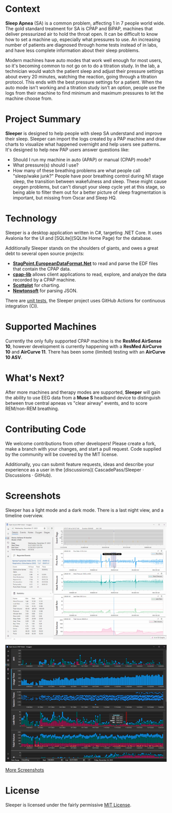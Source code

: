 # Context

**Sleep Apnea** (SA) is a common problem, affecting 1 in 7 people world wide.  The gold standard treatment for SA is CPAP and BiPAP, machines that deliver pressurized air to hold the throat open.  It can be difficult to know how to set a machine up, especially what pressures to use.  An increasing number of patients are diagnosed through home tests instead of in labs, and have less complete information about their sleep problems.

Modern machines have auto modes that work well enough for most users, so it's becoming common to not go on to do a titration study.  In the lab, a technician would watch the patient sleep and adjust their pressure settings about every 20 minutes, watching the reaction, going through a titration protocol.  This ends with the best pressure settings for a patient.  When the auto mode isn't working and a titration study isn't an option, people use the logs from their machine to find minimum and maximum pressures to let the machine choose from.

# Project Summary

**Sleeper** is designed to help people with sleep SA understand and improve their sleep.  Sleeper can import the logs created by a PAP machine and draw charts to visualize what happened overnight and help users see patterns.  It's designed to help new PAP users answer questions like:

* Should I run my machine in auto (APAP) or manual (CPAP) mode?
* What pressure(s) should I use?
* How many of these breathing problems are what people call "sleep/wake junk?"  People have poor breathing control during N1 stage sleep, the transition between wakefulness and sleep.  These might cause oxygen problems, but can't disrupt your sleep cycle yet at this stage, so being able to filter them out for a better picture of sleep fragmentation is important, but missing from Oscar and Sleep HQ.

# Technology

Sleeper is a desktop application written in C#, targeting .NET Core.  It uses Avalonia for the UI and [SQLite](SQLite Home Page) for the database.

Additionally Sleeper stands on the shoulders of giants, and owes a great debt to several open source projects:

* **[StagPoint.EuropeanDataFormat.Net](https://github.com/StagPoint/StagPoint.EuropeanDataFormat.Net/)** to read and parse the EDF files that contain the CPAP data.
* **[cpap-lib](https://github.com/EEGKit/cpap-lib)** allows client applications to read, explore, and analyze the data recorded by a CPAP machine.
* **[Scottplot](https://scottplot.net/)** for charting.
* **[Newtonsoft](https://www.newtonsoft.com/json)** for parsing JSON.

There are [unit tests](https://github.com/CascadePass/Sleeper/tree/master/cpaplib_tests), the Sleeper project uses GitHub Actions for continuous integration (CI).

# Supported Machines

Currently the only fully supported CPAP machine is the **ResMed AirSense 10**, however development is currently happening with a **ResMed AirCurve 10** and **AirCurve 11**.  There has been some (limited) testing with an **AirCurve 10 ASV**.

# What's Next?

After more machines and therapy modes are supported, **Sleeper** will gain the ability to use EEG data from a **Muse S** headband device to distinguish between true central apneas vs "clear airway" events, and to score REM/non-REM breathing.

# Contributing Code

We welcome contributions from other developers!  Please create a fork, make a branch with your changes, and start a pull request.  Code supplied by the community will be covered by the MIT license.

Additionally, you can submit feature requests, ideas and describe your experience as a user in the [discussions]( CascadePass/Sleeper · Discussions · GitHub).

# Screenshots

Sleeper has a light mode and a dark mode.  There is a last night view, and a timeline overview.

![DailyReportView-Light.jpg](docs%2FScreenshots%2FDailyReportView-Light.jpg)

![DailyReportView-Light.jpg](docs%2FScreenshots%2FTrendsView-Dark.jpg)

[More Screenshots](docs%2FReadme.md)

# License

Sleeper is licensed under the fairly permissive [MIT License](https://github.com/CascadePass/Sleeper/blob/master/LICENSE).
